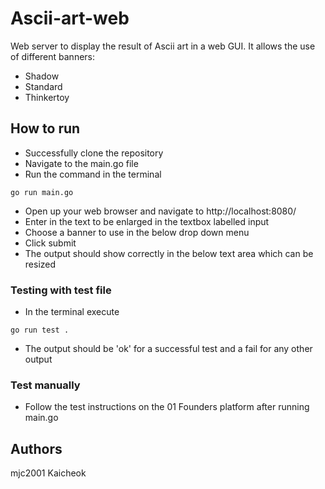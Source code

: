 # Ascii-art-web

Web server to display the result of Ascii art in a web GUI. 
It allows the use of different banners: 
- Shadow 
- Standard 
- Thinkertoy

## How to run

* Successfully clone the repository
* Navigate to the main.go file
* Run the command in the terminal 
```
go run main.go
```
* Open up your web browser and navigate to http://localhost:8080/
* Enter in the text to be enlarged in the textbox labelled input
* Choose a banner to use in the below drop down menu 
* Click submit 
* The output should show correctly in the below text area which can be resized

### Testing with test file

* In the terminal execute
```
go run test . 
```
* The output should be 'ok' for a successful test and a fail for any other output 

### Test manually
* Follow the test instructions on the 01 Founders platform after running main.go

## Authors

mjc2001
Kaicheok